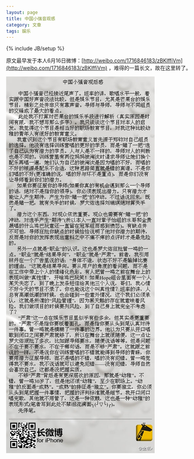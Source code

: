 ```yaml
---
layout: page
title: 中国小强音观感
category: 文章
tags: 娱乐
---
```

{% include JB/setup %}

原文最早发于本人6月16日微博：[http://weibo.com/1716846183/zBKlffiVm](http://weibo.com/1716846183/zBKlffiVm) ，难得的一篇长文，故在这里转了。

![qiang](/image/中国小强音.jpg)